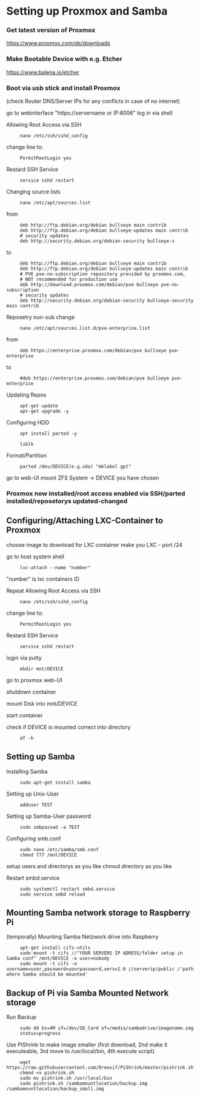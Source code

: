 # Setting up Proxmox and Samba

### Get latest version of Proxmox

https://www.proxmox.com/de/downloads

### Make Bootable Device with e.g. Etcher

https://www.balena.io/etcher

### Boot via usb stick and install Proxmox
(check Router DNS/Server IPs for any conflicts in case of no internet)

go to webinterface "https://servername or IP:8006"
log in via shell

Allowing Root Access via SSH

         nano /etc/ssh/sshd_config

change line to:

         PermitRootLogin yes
         
Restard SSH Service

         service sshd restart

Changing source lists

         nano /etc/apt/sources.list

from

         deb http://ftp.debian.org/debian bullseye main contrib
         deb http://ftp.debian.org/debian bullseye-updates main contrib
         # security updates
         deb http://security.debian.org/debian-security bullseye-s

to

         deb http://ftp.debian.org/debian bullseye main contrib
         deb http://ftp.debian.org/debian bullseye-updates main contrib
         # PVE pve-no-subscription repository provided by proxmox.com,
         # NOT recommended for production use
         deb http://download.proxmox.com/debian/pve bullseye pve-no-subscription
         # security updates
         deb http://security.debian.org/debian-security bullseye-security main contrib
         
Reposetry non-sub change

         nano /etc/apt/sources.list.d/pve-enterprise.list

from

         deb https://enterprise.proxmox.com/debian/pve bullseye pve-enterprise

to

         #deb https://enterprise.proxmox.com/debian/pve bullseye pve-enterprise
         
Updating Repos

         apt-get update
         apt-get upgrade -y

Configuring HDD

         apt install parted -y

         lsblk
         
Format/Partition

         parted /dev/DEVICE(e.g.sda) "mklabel gpt"

go to web-UI
mount ZFS System -> DEVICE you have chosen

### Proxmox now installed/root access enabled via SSH/parted installed/reposetorys updated-changed

## Configuring/Attaching LXC-Container to Proxmox

choose image to download for LXC container
make you LXC - port /24

go to host system shell

         lxc-attach --name "number"
         
"number" is lxc containers ID

Repeat Allowing Root Access via SSH

         nano /etc/ssh/sshd_config

change line to:

         PermitRootLogin yes
         
Restard SSH Service

         service sshd restart

login via putty

         mkdir mnt/DEVICE

go to proxmox web-UI

shutdown container

mount Disk into mnt/DEVICE

start container

check if DEVICE is mounted correct into directory

         df -h
## Setting up Samba         
Installing Samba

         sudo apt-get install samba
         
Setting up Unix-User

         adduser TEST

Setting up Samba-User password

         sudo smbpasswd -a TEST
         
Configuring smb.conf

         sudo nano /etc/samba/smb.conf
         chmod 777 /mnt/DEVICE
         
setup users and directorys as you like
chmod directory as you like

Restart smbd.service

         sudo systemctl restart smbd.service
         sudo service smbd reload

## Mounting Samba network storage to Raspberry Pi

(temporally) Mounting Samba Netzwork drive into Raspberry

         apt-get install cifs-utils
         sudo mount -t cifs //"YOUR SERVERS IP ADRESS/folder setup in Samba conf" /mnt/DEVICE -o user=nobody
         sudo mount -t cifs -o username=user,password=yourpassword,vers=2.0 //serverip/public /'path where Samba should be mounted'

## Backup of Pi via Samba Mounted Network storage

Run Backup

         sudo dd bs=4M if=/dev/SD_Card of=/media/sambadrive/imagename.img 
         status=progress

Use PiShrink to make image smaller (first download, 2nd make it executeable, 3rd move to /usr/local/bin, 4th execute script)

         wget https://raw.githubusercontent.com/Drewsif/PiShrink/master/pishrink.sh
         chmod +x pishrink.sh
         sudo mv pishrink.sh /usr/local/bin
         sudo pishrink.sh /sambamountlocation/backup.img /sambamountlocation/backup_small.img
